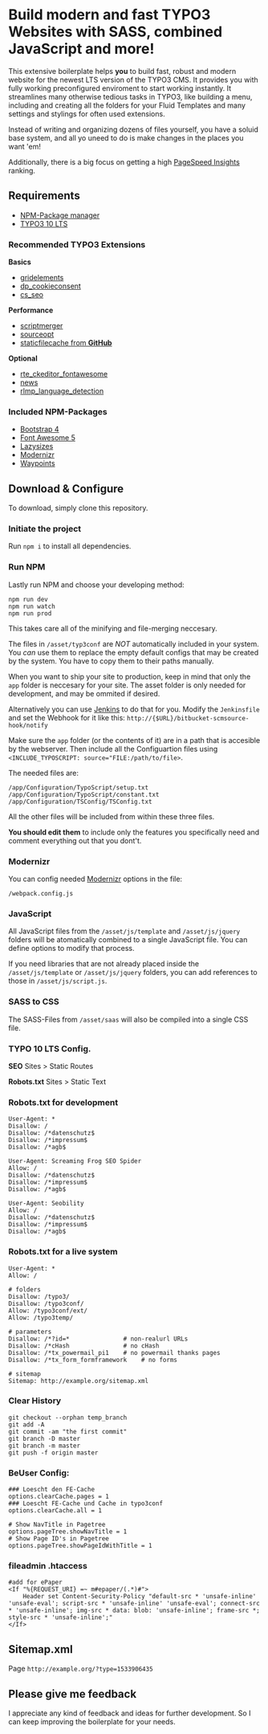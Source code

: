 # Build modern and fast TYPO3 Websites with SASS, combined JavaScript and more!

This extensive boilerplate helps **you** to build fast, robust and modern website for the newest LTS version of the TYPO3 CMS. It provides you with fully working preconfigured enviroment to start working instantly. It streamlines many otherwise tedious tasks in TYPO3, like building a menu, including and creating all the folders for your Fluid Templates and many settings and stylings for often used extensions. 

Instead of writing and organizing dozens of files yourself, you have a soluid base system, and all yo uneed to do is make changes in the places you want 'em!

Additionally, there is a big focus on getting a high [PageSpeed Insights](https://developers.google.com/speed/pagespeed/insights/) ranking.  

## Requirements
- [NPM-Package manager](https://nodejs.org/)
- [TYPO3 10 LTS](https://typo3.org/download/)

### Recommended TYPO3 Extensions
**Basics**
- [gridelements](https://extensions.typo3.org/extension/gridelements/)
- [dp_cookieconsent](https://github.com/DirkPersky/typo3-dp_cookieconsent)
- [cs_seo](https://extensions.typo3.org/extension/cs_seo/)

**Performance**
- [scriptmerger](https://extensions.typo3.org/extension/scriptmerger/)
- [sourceopt](https://extensions.typo3.org/extension/sourceopt/)
- [staticfilecache from **GitHub**](https://github.com/lochmueller/staticfilecache/)

**Optional**
- [rte_ckeditor_fontawesome](https://github.com/DirkPersky/typo3-rte-ckeditor-fontawesome)
- [news](https://extensions.typo3.org/extension/news/)
- [rlmp_language_detection](https://extensions.typo3.org/extension/rlmp_language_detection/)


### Included NPM-Packages
- [Bootstrap 4](http://getbootstrap.com/)
- [Font Awesome 5](https://fontawesome.com/)
- [Lazysizes](https://github.com/aFarkas/lazysizes)
- [Modernizr](https://modernizr.com)
- [Waypoints](http://imakewebthings.com/waypoints/)

## Download & Configure
To download, simply clone this repository.

### Initiate the project
Run `npm i` to install all dependencies.

### Run NPM
Lastly run NPM and choose your developing method:
```
npm run dev
npm run watch
npm run prod
```

This takes care all of the minifying and file-merging neccesary.

The files in `/asset/typ3conf` are *NOT* automatically included in your system. You *can* use them to replace the empty default configs that may be created by the system. You have to copy them to their paths manually.

When you want to ship your site to production, keep in mind that only the `app` folder is neccesary for your site. The asset folder is only needed for development, and may be ommited if desired. 

Alternatively you can use [Jenkins](https://jenkins.io/) to do that for you. Modify the `Jenkinsfile` and set the Webhook for it like this: `http://{$URL}/bitbucket-scmsource-hook/notify`

Make sure the `app` folder (or the contents of it) are in a path that is accesible by the webserver. Then include all the Configuartion files using `<INCLUDE_TYPOSCRIPT: source="FILE:/path/to/file>`.

The needed files are:
```
/app/Configuration/TypoScript/setup.txt
/app/Configuration/TypoScript/constant.txt
/app/Configuration/TSConfig/TSConfig.txt
```
All the other files will be included from within these three files.

**You should edit them** to include only the features you specifically need and comment everything out that you dont't.

### Modernizr
You can config needed [Modernizr](https://modernizr.com/) options in the file:
```
/webpack.config.js
```

### JavaScript
All JavaScript files from the `/asset/js/template` and `/asset/js/jquery` folders will be atomatically combined to a single JavaScript file. You can define options to modify that process.

If you need libraries that are not already placed inside the `/asset/js/template` or `/asset/js/jquery` folders, you can add references to those in `/asset/js/script.js`.

### SASS to CSS
The SASS-Files from `/asset/saas` will also be compiled into a single CSS file.

### TYPO 10 LTS Config.

**SEO**
Sites > Static Routes

**Robots.txt**
Sites > Static Text

### Robots.txt for development
```
User-Agent: *
Disallow: /
Disallow: /*datenschutz$
Disallow: /*impressum$
Disallow: /*agb$

User-Agent: Screaming Frog SEO Spider
Allow: /
Disallow: /*datenschutz$
Disallow: /*impressum$
Disallow: /*agb$

User-Agent: Seobility
Allow: /
Disallow: /*datenschutz$
Disallow: /*impressum$
Disallow: /*agb$
```

### Robots.txt for a live system
```
User-Agent: *
Allow: /

# folders
Disallow: /typo3/
Disallow: /typo3conf/
Allow: /typo3conf/ext/
Allow: /typo3temp/

# parameters
Disallow: /*?id=*               # non-realurl URLs
Disallow: /*cHash               # no cHash
Disallow: /*tx_powermail_pi1    # no powermail thanks pages
Disallow: /*tx_form_formframework    # no forms

# sitemap
Sitemap: http://example.org/sitemap.xml
```

### Clear History
```
git checkout --orphan temp_branch
git add -A
git commit -am "the first commit"
git branch -D master
git branch -m master
git push -f origin master
```

### BeUser Config:
```
### Loescht den FE-Cache
options.clearCache.pages = 1
### Loescht FE-Cache und Cache in typo3conf 
options.clearCache.all = 1

# Show NavTitle in Pagetree
options.pageTree.showNavTitle = 1
# Show Page ID's in Pagetree
options.pageTree.showPageIdWithTitle = 1
```

### fileadmin .htaccess

```.htaccess
#add for ePaper
<If "%{REQUEST_URI} =~ m#epaper/(.*)#">
    Header set Content-Security-Policy "default-src * 'unsafe-inline' 'unsafe-eval'; script-src * 'unsafe-inline' 'unsafe-eval'; connect-src * 'unsafe-inline'; img-src * data: blob: 'unsafe-inline'; frame-src *; style-src * 'unsafe-inline';"
</If>
```

## Sitemap.xml
Page
```http://example.org/?type=1533906435```

## Please give me feedback

I appreciate any kind of feedback and ideas for further development. So I can keep improving the boilerplate for your needs.
